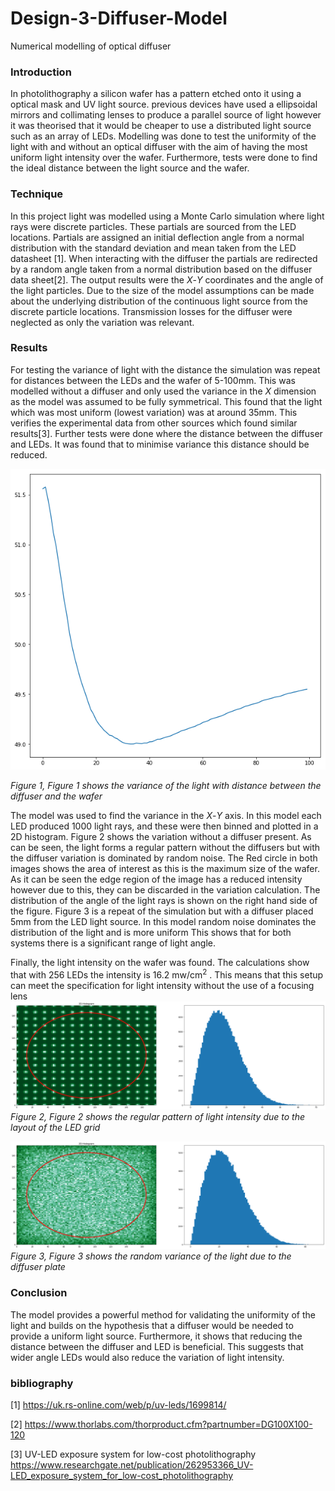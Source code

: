 # Design-3-Diffuser-Model
Numerical modelling of optical diffuser

### Introduction

In photolithography a silicon wafer has a pattern etched onto it using a optical mask and UV light source. 
previous devices have used a ellipsoidal mirrors and collimating lenses to produce a parallel source of light however it was 
theorised that it would be cheaper to use a distributed light source such as an array of LEDs. Modelling was done to test the uniformity of the light with and without an optical diffuser with the aim of having the most uniform light intensity over the wafer. Furthermore, tests were done to find the ideal distance between the light source and the wafer.

### Technique

In this project light was modelled using a Monte Carlo simulation where light rays were discrete particles. These partials are sourced from the LED locations. Partials are assigned an initial deflection angle from a normal distribution with the standard deviation and mean taken from the LED datasheet [1]. When interacting with the diffuser the partials are redirected by a random angle taken from a normal distribution based on the diffuser data sheet[2]. The output results were the *X*-*Y* coordinates and the angle of the light particles. Due to the size of the model assumptions can be made about the underlying distribution of the continuous light source from the discrete particle locations. Transmission losses for the diffuser were neglected as only the variation was relevant.

### Results

For testing the variance of light with the distance the simulation was repeat for distances between the LEDs and the wafer of 5-100mm. This was modelled without a diffuser and only used the variance in the *X* dimension as the model was assumed to be fully symmetrical. This found that the light which was most uniform (lowest variation) was at around 35mm. This verifies the experimental data from other sources which found similar results[3]. Further tests were done where the distance between the diffuser and LEDs. It was found that to minimise variance this distance should be reduced. 

![Figure 1](https://github.com/evansutcliffe/Design-3-Diffuser-Model/blob/master/distance%20calc.png)

*Figure 1, Figure 1 shows the variance of the light with distance between the diffuser and the wafer* 

The model was used to find the variance in the *X*-*Y* axis. In this model each LED produced 1000 light rays, and these were then binned and plotted in a 2D histogram. Figure 2 shows the variation without a diffuser present. As can be seen, the light forms a regular pattern without the diffusers but with the diffuser variation is dominated by random noise. The Red circle in both images shows the area of interest as this is the maximum size of the wafer. As it can be seen the edge region of the image has a reduced intensity however due to this, they can be discarded in the variation calculation. The distribution of the angle of the light rays is shown on the right hand side of the figure. Figure 3 is a repeat of the simulation but with a diffuser placed 5mm from the LED light source. In this model random noise dominates the distribution of the light and is more uniform This shows that for both systems there is a significant range of light angle. 

Finally, the light intensity on the wafer was found. The calculations show that with 256 LEDs the intensity is 16.2 mw/cm<sup>2</sup> . This means that this setup can meet the specification for light intensity without the use of a focusing lens
![Figure 2](https://github.com/evansutcliffe/Design-3-Diffuser-Model/blob/master/no%20diffuser.png)
*Figure 2, Figure 2 shows the regular pattern of light intensity due to the layout of the LED grid* 

![Figure 3](https://github.com/evansutcliffe/Design-3-Diffuser-Model/blob/master/diffuser.png)
*Figure 3, Figure 3 shows the random variance of the light due to the diffuser plate* 

### Conclusion
The model provides a powerful method for validating the uniformity of the light and builds on the hypothesis that a diffuser would be needed to provide a uniform light source. Furthermore, it shows that reducing the distance between the diffuser and LED is beneficial. This suggests that wider angle LEDs would also reduce the variation of light intensity.


### bibliography

[1] https://uk.rs-online.com/web/p/uv-leds/1699814/

[2] https://www.thorlabs.com/thorproduct.cfm?partnumber=DG100X100-120

[3] UV-LED exposure system for low-cost photolithography https://www.researchgate.net/publication/262953366_UV-LED_exposure_system_for_low-cost_photolithography
